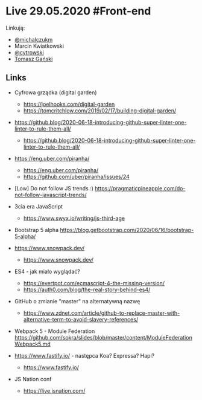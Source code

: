# Live 29.05.2020 #Front-end

Linkują:
* [@michalczukm](https://twitter.com/michalczukm)
* Marcin Kwiatkowski
* [@cytrowski](https://twitter.com/cytrowski)
* [Tomasz Gański](https://www.linkedin.com/in/tomaszganski)

## Links

* Cyfrowa grządka (digital garden)
  * https://joelhooks.com/digital-garden
  * https://tomcritchlow.com/2019/02/17/building-digital-garden/
* https://github.blog/2020-06-18-introducing-github-super-linter-one-linter-to-rule-them-all/
  * https://github.blog/2020-06-18-introducing-github-super-linter-one-linter-to-rule-them-all/
* https://eng.uber.com/piranha/
  * https://eng.uber.com/piranha/
  * https://github.com/uber/piranha/issues/24
* [Low] Do not follow JS trends :)
  https://pragmaticpineapple.com/do-not-follow-javascript-trends/

* 3cia era JavaScript
  * https://www.swyx.io/writing/js-third-age
* Bootstrap 5 alpha
  https://blog.getbootstrap.com/2020/06/16/bootstrap-5-alpha/

* https://www.snowpack.dev/
  * https://www.snowpack.dev/
* ES4 - jak miało wyglądać?
  * https://evertpot.com/ecmascript-4-the-missing-version/
  * https://auth0.com/blog/the-real-story-behind-es4/
* GitHub o zmianie "master" na alternatywną nazwę
  * https://www.zdnet.com/article/github-to-replace-master-with-alternative-term-to-avoid-slavery-references/
* Webpack 5 - Module Federation
  https://github.com/sokra/slides/blob/master/content/ModuleFederationWebpack5.md

* https://www.fastify.io/ - następca Koa? Expressa? Hapi?
  * https://www.fastify.io/
* JS Nation conf
  * https://live.jsnation.com/